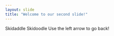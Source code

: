 ```yaml
---
layout: slide
title: "Welcome to our second slide!"
---
```

Skidaddle Skidoodle
Use the left arrow to go back!
